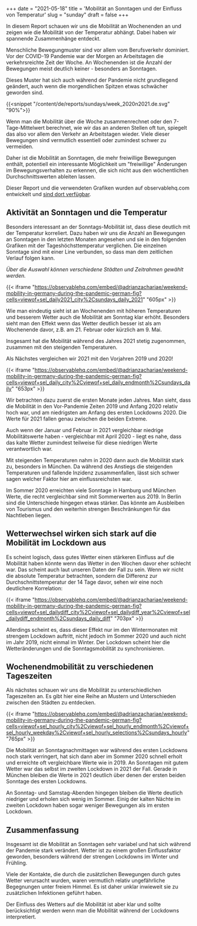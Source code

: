 +++
date = "2021-05-18"
title = 'Mobilität an Sonntagen und der Einfluss von Temperatur'
slug = "sunday"
draft = false
+++

In diesem Report schauen wir uns die Mobilität an Wochenenden an und zeigen wie die Mobilität von der Temperatur abhängt. Dabei haben wir spannende Zusammenhänge entdeckt.

Menschliche Bewegungmuster sind vor allem vom Berufsverkehr dominiert. Vor der COVID-19 Pandemie war der Morgen an Arbeitstagen die verkehrsreichte Zeit der Woche. An Wochenenden ist die Anzahl der Bewegungen meist deutlich keiner - besonders an Sonntagen.

Dieses Muster hat sich auch während der Pandemie nicht grundlegend geändert, auch wenn die morgendlichen Spitzen etwas schwächer geworden sind.

{{<snippet "/content/de/reports/sundays/week_2020n2021.de.svg" "90%">}}

Wenn man die Mobilität über die Woche zusammenrechnet oder den 7-Tage-Mittelwert berechnet, wie wir das an anderen Stellen oft tun, spiegelt das also vor allem den Verkehr an Arbeitstagen wieder. Viele dieser Bewegungen sind vermutlich essentiell oder zumindest schwer zu vermeiden.

Daher ist die Mobilität an Sonntagen, die mehr freiwillige Bewegungen enthält, potentiell ein interessante Möglichkeit um "freiwillige" Änderungen im Bewegungsverhalten zu erkennen, die sich nicht aus den wöchentlichen Durchschnittswerten ableiten lassen.

Dieser Report und die verwendeten Grafiken wurden auf observablehq.com entwickelt und [sind dort verfügbar](https://observablehq.com/@adrianzachariae/weekend-mobility-in-germany-during-the-pandemic?ui=classic).

## Aktivität an Sonntagen und die Temperatur

Besonders interessant an der Sonntags-Mobilität ist, dass diese deutlich mit der Temperatur korreliert. Dazu haben wir uns die Anzahl an Bewegungen an Sonntagen in den letzten Monaten angesehen und sie in den folgenden Grafiken mit der Tageshöchsttemperatur verglichen. Die einzelnen Sonntage sind mit einer Line verbunden, so dass man dem zeitlichen Verlauf folgen kann.

_Über die Auswahl können verschiedene Städten und Zeitrahmen gewählt werden._

{{< iframe "https://observablehq.com/embed/@adrianzachariae/weekend-mobility-in-germany-during-the-pandemic-german-fig?cells=viewof+sel_daily2021_city%2Csundays_daily_2021" "605px" >}}

Wie man eindeutig sieht ist an Wochenenden mit höheren Temperaturen und besserem Wetter auch die Mobilität am Sonntag klar erhöht. Besonders sieht man den Effekt wenn das Wetter deutlich besser ist als am Wochenende davor, z.B. am 21. Februar oder kürzlich am 9. Mai.

Insgesamt hat die Mobilität während des Jahres 2021 stetig zugenommen, zusammen mit den steigenden Temperaturen.

Als Nächstes vergleichen wir 2021 mit den Vorjahren 2019 und 2020!

{{< iframe "https://observablehq.com/embed/@adrianzachariae/weekend-mobility-in-germany-during-the-pandemic-german-fig?cells=viewof+sel_daily_city%2Cviewof+sel_daily_endmonth%2Csundays_daily" "653px" >}}

Wir betrachten dazu zuerst die ersten Monate jeden Jahres. Man sieht, dass die Mobilität in den Vor-Pandemie Zeiten 2019 und Anfang 2020 relativ hoch war, und am niedrigsten am Anfang des ersten Lockdowns 2020. Die Werte für 2021 fallen genau zwischen die beiden Extreme.

Auch wenn der Januar und Februar in 2021 vergleichbar niedrige Mobilitätswerte haben - vergleichbar mit April 2020 - liegt es nahe, dass das kalte Wetter zumindest teilweise für diese niedrigen Werte verantwortlich war.

Mit steigenden Temperaturen nahm in 2020 dann auch die Mobilität stark zu, besonders in München. Da während des Anstiegs die steigenden Temperaturen und fallende Inzidenz zusammenfallen, lässt sich schwer sagen welcher Faktor hier am einflussreichsten war.

Im Sommer 2020 erreichten viele Sonntage in Hamburg und München Werte, die recht vergleichbar sind mit Sommerwerten aus 2019. In Berlin sind die Unterschiede hingegen etwas stärker. Das könnte am Ausbleiben von Tourismus und den weiterhin strengen Beschränkungen für das Nachtleben liegen.

## Wetterwechsel wirken sich stark auf die Mobilität im Lockdown aus

Es scheint logisch, dass gutes Wetter einen stärkeren Einfluss auf die Mobilität haben könnte wenn das Wetter in den Wochen davor eher schlecht war. Das scheint auch laut unseren Daten der Fall zu sein. Wenn wir nicht die absolute Temperatur betrachten, sondern die Differenz zur Durchschnittstemperatur der 14 Tage davor, sehen wir eine noch deutlichere Korrelation:

{{< iframe "https://observablehq.com/embed/@adrianzachariae/weekend-mobility-in-germany-during-the-pandemic-german-fig?cells=viewof+sel_dailydiff_city%2Cviewof+sel_dailydiff_year%2Cviewof+sel_dailydiff_endmonth%2Csundays_daily_diff" "703px" >}}

Allerdings scheint es, dass dieser Effekt nur im den Wintermonaten mit strengem Lockdown auftritt, nicht jedoch im Sommer 2020 und auch nicht im Jahr 2019, nicht einmal im Winter. Der Lockdown scheint hier die Wetteränderungen und die Sonntagsmobilität zu synchronisieren.

## Wochenendmobilität zu verschiedenen Tageszeiten

Als nächstes schauen wir uns die Mobilität zu unterschiedlichen Tageszeiten an. Es gibt hier eine Reihe an Mustern und Unterschieden zwischen den Städten zu entdecken.

{{< iframe "https://observablehq.com/embed/@adrianzachariae/weekend-mobility-in-germany-during-the-pandemic-german-fig?cells=viewof+sel_hourly_city%2Cviewof+sel_hourly_endmonth%2Cviewof+sel_hourly_weekday%2Cviewof+sel_hourly_selections%2Csundays_hourly" "765px" >}}

Die Mobilität an Sonntagnachmittagen war während des ersten Lockdowns noch stark verringert, hat sich dann aber im Sommer 2020 schnell erholt und erreichte oft vergleichbare Werte wie in 2019. An Sonntagen mit gutem Wetter war das selbst im zweiten Lockdown in 2021 der Fall. Gerade in München bleiben die Werte in 2021 deutlich über denen der ersten beiden Sonntage des ersten Lockdowns.

An Sonntag- und Samstag-Abenden hingegen bleiben die Werte deutlich niedriger und erholen sich wenig im Sommer. Einig der kalten Nächte im zweiten Lockdown haben sogar weniger Bewegungen als im ersten Lockdown.

## Zusammenfassung

Insgesamt ist die Mobilität an Sonntagen sehr variabel und hat sich während der Pandemie stark verändert. Wetter ist zu einem großen Einflussfaktor geworden, besonders während der strengen Lockdowns im Winter und Frühling.

Viele der Kontakte, die durch die zusätzlichen Bewegungen durch gutes Wetter verursacht wurden, waren vermutlich relativ ungefährliche Begegnungen unter freiem Himmel. Es ist daher unklar inwieweit sie zu zusätzlichen Infektionen geführt haben.

Der Einfluss des Wetters auf die Mobilität ist aber klar und sollte berücksichtigt werden wenn man die Mobilität während der Lockdowns interpretiert.
